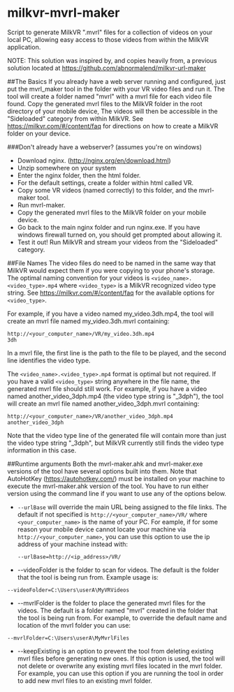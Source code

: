 # milkvr-mvrl-maker
Script to generate MilkVR ".mvrl" files for a collection of videos on your local PC, allowing easy access to those videos from within the MilkVR application.

NOTE: This solution was inspired by, and copies heavily from, a previous solution located at  https://github.com/abnormalend/milkvr-url-maker

##The Basics
If you already have a web server running and configured, just put the mvrl_maker tool in the folder with your VR video files and run it. The tool will create a folder named "mvrl" with a mvrl file for each video file found.  Copy the generated mvrl files to the MilkVR folder in the root directory of your mobile device, The videos will then be accessible in the "Sideloaded" category from within MilkVR. See https://milkvr.com/#/content/faq for directions on how to create a MilkVR folder on your device. 

###Don't already have a webserver?  (assumes you're on windows)
 - Download nginx. (http://nginx.org/en/download.html)
 - Unzip somewhere on your system
 - Enter the nginx folder, then the html folder.
 - For the default settings, create a folder within html called VR.
 - Copy some VR videos (named correctly) to this folder, and the mvrl-maker tool.
 - Run mvrl-maker.
 - Copy the generated mvrl files to the MilkVR folder on your mobile device. 
 - Go back to the main nginx folder and run nginx.exe.  If you have windows firewall turned on, you should get prompted about allowing it.
 - Test it out! Run MilkVR and stream your videos from the "Sideloaded" category.

##File Names
The video files do need to be named in the same way that MilkVR would expect them if you were copying to your phone's storage. The optimal naming convention for your videos is `<video_name>.<video_type>.mp4` where `<video_type>` is a MilkVR recognized video type string. See https://milkvr.com/#/content/faq for the available options for `<video_type>`.

For example, if you have a video named my_video.3dh.mp4, the tool will create an mvrl file named my_video.3dh.mvrl containing:

    http://<your_computer_name>/VR/my_video.3dh.mp4
    3dh

In a mvrl file, the first line is the path to the file to be played, and the second line identifies the video type. 
    
The `<video_name>.<video_type>.mp4` format is optimal but not required. If you have a valid `<video_type>` string anywhere in the file name, the generated mvrl file should still work. For example, if you have a video named another_video_3dph.mp4 (the video type string is "_3dph"), the tool will create an mvrl file named another_video_3dph.mvrl containing:

    http://<your_computer_name>/VR/another_video_3dph.mp4
    another_video_3dph

Note that the video type line of the generated file will contain more than just the video type string "_3dph", but MilkVR currently still finds the video type information in this case. 

##Runtime arguments
Both the mvrl-maker.ahk and mvrl-maker.exe versions of the tool have several options built into them. Note that AutoHotKey (https://autohotkey.com/) must be installed on your machine to execute the mvrl-maker.ahk version of the tool. You have to run either version using the command line if you want to use any of the options below.
 -  `--urlBase` will override the main URL being assigned to the file links.  The default if not specified is `http://<your_computer_name>/VR/` where `<your_computer_name>` is the name of your PC. For eample, if for some reason your mobile device cannot locate your machine via `http://<your_computer_name>`, you can use this option to use the ip address of your machine instead with:

    `--urlBase=http://<ip_address>/VR/`

 -  --videoFolder is the folder to scan for videos. The default is the folder that the tool is being run from. Example usage is:
 
   `--videoFolder=C:\Users\userA\MyVRVideos`

 -  --mvrlFolder is the folder to place the generated mvrl files for the videos.  The default is a folder named "mvrl" created in the folder that the tool is being run from. For example, to override the default name and location of the mvrl folder you can use:

   `--mvrlFolder=C:\Users\userA\MyMvrlFiles`
   
 -  --keepExisting is an option to prevent the tool from deleting existing mvrl files before generating new ones. If this option is used, the tool will not delete or overwrite any existing mvrl files located in the mvrl folder. For example, you can use this option if you are running the tool in order to add new mvrl files to an existing mvrl folder. 

